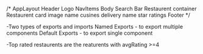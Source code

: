 /*
AppLayout
Header
    Logo
    NavItems
Body
    Search Bar
    Restaurent container
        Restaurent card
            image
            name
            cusines
            delivery name
            star ratings
Footer
*/

-Two types of exports and imports 
Named Exports - to export multiple components
Default Exports - to export single component


-Top rated restaurents are the reaturents with avgRating >=4